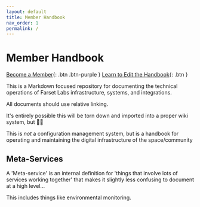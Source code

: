 ```yaml
---
layout: default
title: Member Handbook
nav_order: 1
permalink: /
---
```


# Member Handbook

[Become a Member](farsetlabs.org.uk/membership){: .btn .btn-purple }
[Learn to Edit the Handbook](https://just-the-docs.github.io/just-the-docs/){: .btn }

This is a Markdown focused repository for documenting the technical operations of Farset Labs infrastructure, systems, and integrations. 

All documents should use relative linking.

It's entirely possible this will be torn down and imported into a proper wiki system, but :man_shrugging:

This is *not* a configuration management system, but is a handbook for operating and maintaining the digital infrastructure of the space/community

## Meta-Services

A 'Meta-service' is an internal definition for 'things that involve lots of services working together' that makes it slightly less confusing to document at a high level... 

This includes things like environmental monitoring.
